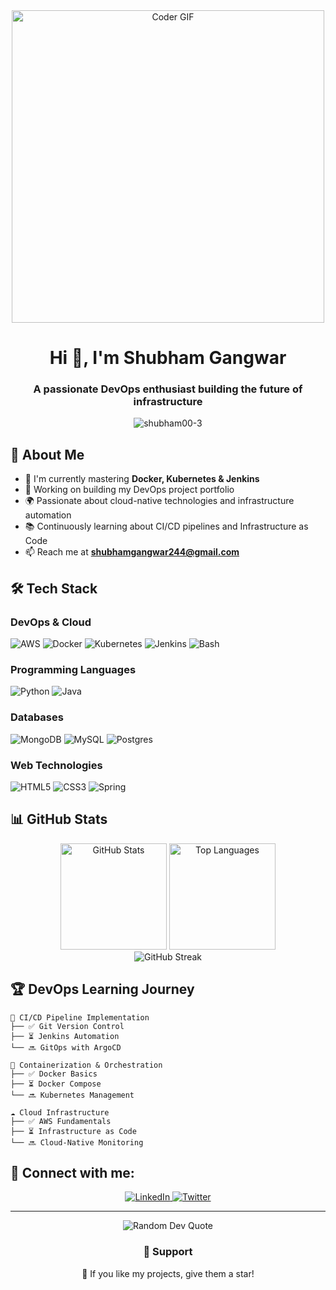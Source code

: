 <div align="center">
  <img src="https://media.giphy.com/media/SWoSkN6DxTszqIKEqv/giphy.gif" alt="Coder GIF" width="500">
</div>

<h1 align="center">Hi 👋, I'm Shubham Gangwar</h1>
<h3 align="center">A passionate DevOps enthusiast building the future of infrastructure</h3>

<p align="center">
  <img src="https://komarev.com/ghpvc/?username=shubham00-3&label=Profile%20views&color=0e75b6&style=flat" alt="shubham00-3" />
</p>

## 🚀 About Me
- 🌱 I'm currently mastering **Docker, Kubernetes & Jenkins**
- 🔭 Working on building my DevOps project portfolio
- 🌍 Passionate about cloud-native technologies and infrastructure automation
- 📚 Continuously learning about CI/CD pipelines and Infrastructure as Code
- 📫 Reach me at **shubhamgangwar244@gmail.com**

## 🛠️ Tech Stack

### DevOps & Cloud
![AWS](https://img.shields.io/badge/AWS-%23FF9900.svg?style=for-the-badge&logo=amazon-aws&logoColor=white)
![Docker](https://img.shields.io/badge/docker-%230db7ed.svg?style=for-the-badge&logo=docker&logoColor=white)
![Kubernetes](https://img.shields.io/badge/kubernetes-%23326ce5.svg?style=for-the-badge&logo=kubernetes&logoColor=white)
![Jenkins](https://img.shields.io/badge/jenkins-%232C5263.svg?style=for-the-badge&logo=jenkins&logoColor=white)
![Bash](https://img.shields.io/badge/bash-%234EAA25.svg?style=for-the-badge&logo=gnu-bash&logoColor=white)

### Programming Languages
![Python](https://img.shields.io/badge/python-3670A0?style=for-the-badge&logo=python&logoColor=ffdd54)
![Java](https://img.shields.io/badge/java-%23ED8B00.svg?style=for-the-badge&logo=openjdk&logoColor=white)

### Databases
![MongoDB](https://img.shields.io/badge/MongoDB-%234ea94b.svg?style=for-the-badge&logo=mongodb&logoColor=white)
![MySQL](https://img.shields.io/badge/mysql-%2300f.svg?style=for-the-badge&logo=mysql&logoColor=white)
![Postgres](https://img.shields.io/badge/postgres-%23316192.svg?style=for-the-badge&logo=postgresql&logoColor=white)

### Web Technologies
![HTML5](https://img.shields.io/badge/html5-%23E34F26.svg?style=for-the-badge&logo=html5&logoColor=white)
![CSS3](https://img.shields.io/badge/css3-%231572B6.svg?style=for-the-badge&logo=css3&logoColor=white)
![Spring](https://img.shields.io/badge/spring-%236DB33F.svg?style=for-the-badge&logo=spring&logoColor=white)

## 📊 GitHub Stats
<div align="center">
  <img src="https://github-readme-stats.vercel.app/api?username=shubham00-3&show_icons=true&theme=radical" alt="GitHub Stats" height="170"/>
  <img src="https://github-readme-stats.vercel.app/api/top-langs/?username=shubham00-3&layout=compact&theme=radical" alt="Top Languages" height="170"/>
</div>

<div align="center">
  <img src="https://github-readme-streak-stats.herokuapp.com/?user=shubham00-3&theme=radical" alt="GitHub Streak"/>
</div>

## 🏆 DevOps Learning Journey
```
🔄 CI/CD Pipeline Implementation
├── ✅ Git Version Control
├── ⏳ Jenkins Automation
└── 🔜 GitOps with ArgoCD

🐳 Containerization & Orchestration
├── ✅ Docker Basics
├── ⏳ Docker Compose
└── 🔜 Kubernetes Management

☁️ Cloud Infrastructure
├── ✅ AWS Fundamentals
├── ⏳ Infrastructure as Code
└── 🔜 Cloud-Native Monitoring
```

## 🔗 Connect with me:
<p align="center">
  <a href="https://linkedin.com/in/your-linkedin-profile" target="_blank">
    <img src="https://img.shields.io/badge/LinkedIn-%230077B5.svg?style=for-the-badge&logo=linkedin&logoColor=white" alt="LinkedIn"/>
  </a>
  <a href="https://twitter.com/your-twitter-handle" target="_blank">
    <img src="https://img.shields.io/badge/Twitter-%231DA1F2.svg?style=for-the-badge&logo=Twitter&logoColor=white" alt="Twitter"/>
  </a>
</p>

---

<div align="center">
  <img src="https://quotes-github-readme.vercel.app/api?type=horizontal&theme=radical" alt="Random Dev Quote"/>
</div>

<div align="center">
  <h3>🤝 Support</h3>
  <p>🌟 If you like my projects, give them a star!</p>
</div>
